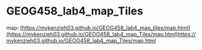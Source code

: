 # GEOG458_lab4_map_Tiles

map: [https://mykenzieh03.github.io/GEOG458_lab4_map_tiles/map.html](https://mykenzieh03.github.io/GEOG458_lab4_map_Tiles/map.html)https://mykenzieh03.github.io/GEOG458_lab4_map_Tiles/map.html
